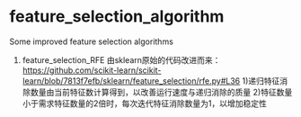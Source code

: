 # feature_selection_algorithm
Some improved feature selection algorithms
1. feature_selection_RFE
由sklearn原始的代码改进而来：https://github.com/scikit-learn/scikit-learn/blob/7813f7efb/sklearn/feature_selection/rfe.py#L36
  1)递归特征消除数量由当前特征数计算得到，以改善运行速度与递归消除的质量
  2)特征数量小于需求特征数量的2倍时，每次迭代特征消除数量为1，以增加稳定性
